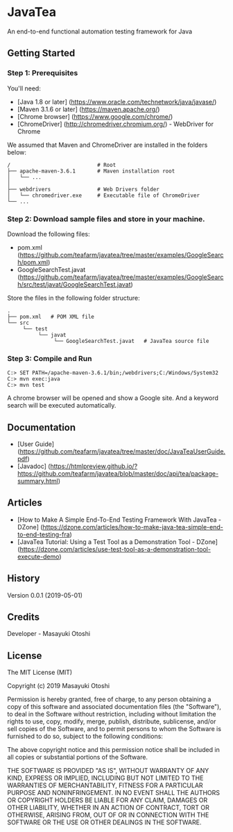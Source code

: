 # JavaTea

An end-to-end functional automation testing framework for Java


## Getting Started

### Step 1: Prerequisites

You'll need:

* [Java 1.8 or later] (https://www.oracle.com/technetwork/java/javase/)
* [Maven 3.1.6 or later] (https://maven.apache.org/)
* [Chrome browser] (https://www.google.com/chrome/) 
* [ChromeDriver] (http://chromedriver.chromium.org/) - WebDriver for Chrome

We assumed that Maven and ChromeDriver are installed in the folders below:

    /                            # Root
    ├── apache-maven-3.6.1       # Maven installation root
    │   └── ...
    │
    ├── webdrivers               # Web Drivers folder
    │   └── chromedriver.exe     # Executable file of ChromeDriver
    └── ...


### Step 2: Download sample files and store in your machine.

Download the following files:

* pom.xml (https://github.com/teafarm/javatea/tree/master/examples/GoogleSearch/pom.xml)
* GoogleSearchTest.javat (https://github.com/teafarm/javatea/tree/master/examples/GoogleSearch/src/test/javat/GoogleSearchTest.javat)

Store the files in the following folder structure:

    .
    ├── pom.xml   # POM XML file
    └── src
         └── test
              └── javat
                   └── GoogleSearchTest.javat   # JavaTea source file


### Step 3: Compile and Run

```
C:> SET PATH=/apache-maven-3.6.1/bin;/webdrivers;C:/Windows/System32
C:> mvn exec:java
C:> mvn test
```

A chrome browser will be opened and show a Google site. And a keyword search will be executed automatically.


## Documentation

* [User Guide] (https://github.com/teafarm/javatea/tree/master/doc/JavaTeaUserGuide.pdf)
* [Javadoc] (https://htmlpreview.github.io/?https://github.com/teafarm/javatea/blob/master/doc/api/tea/package-summary.html)

## Articles

* [How to Make A Simple End-To-End Testing Framework With JavaTea - DZone] (https://dzone.com/articles/how-to-make-java-tea-simple-end-to-end-testing-fra)
* [JavaTea Tutorial: Using a Test Tool as a Demonstration Tool - DZone] (https://dzone.com/articles/use-test-tool-as-a-demonstration-tool-execute-demo)

## History
 
Version 0.0.1 (2019-05-01)
 
## Credits
 
Developer - Masayuki Otoshi
 
## License

The MIT License (MIT)

Copyright (c) 2019 Masayuki Otoshi

Permission is hereby granted, free of charge, to any person obtaining a copy of this software and associated documentation files (the "Software"), to deal in the Software without restriction, including without limitation the rights to use, copy, modify, merge, publish, distribute, sublicense, and/or sell copies of the Software, and to permit persons to whom the Software is furnished to do so, subject to the following conditions:

The above copyright notice and this permission notice shall be included in all copies or substantial portions of the Software.

THE SOFTWARE IS PROVIDED "AS IS", WITHOUT WARRANTY OF ANY KIND, EXPRESS OR IMPLIED, INCLUDING BUT NOT LIMITED TO THE WARRANTIES OF MERCHANTABILITY, FITNESS FOR A PARTICULAR PURPOSE AND NONINFRINGEMENT. IN NO EVENT SHALL THE AUTHORS OR COPYRIGHT HOLDERS BE LIABLE FOR ANY CLAIM, DAMAGES OR OTHER LIABILITY, WHETHER IN AN ACTION OF CONTRACT, TORT OR OTHERWISE, ARISING FROM, OUT OF OR IN CONNECTION WITH THE SOFTWARE OR THE USE OR OTHER DEALINGS IN THE SOFTWARE.
